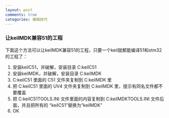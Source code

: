 ```yaml
---
layout: post
comments: true
categories: 编辑技巧
---
```


### 让keilMDK兼容51的工程

下面这个方法可以让keilMDK兼容51的工程，只要一个keil就都能编译51和stm32的工程了：

1. 安装keilC51，并破解，安装目录 C:keilC51  
2. 安装keilMDK，并破解，安装目录 C:keilMDK  
3. C:keilC51 里面的 C51 文件夹复制到 C:keilMDK 里  
4. 把 C:keilC51 里面的 UV4 文件夹复制到 C:keilMDK 里，提示有同名文件都不要覆盖  
5. 把 C:keilC51TOOLS.INI 文件里面的内容复制到 C:keilMDKTOOLS.INI 文件后面，并且把所有的 “keilC51”替换为“keilMDK”  
6. OK
